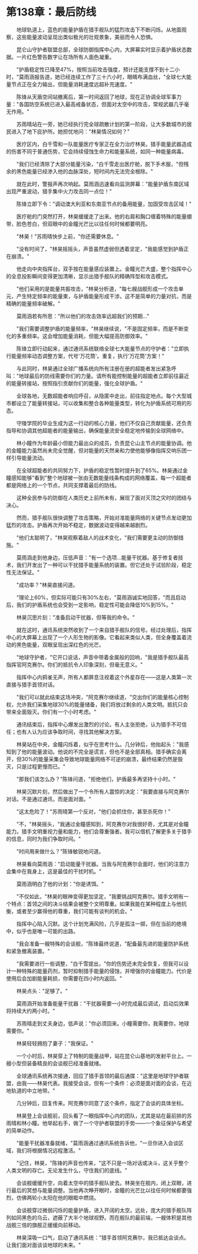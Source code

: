 # 第138章：最后防线

　　地球轨道上，蓝色的能量护盾在猎手舰队的猛烈攻击下不断闪烁。从地面观察，这些能量波动呈现出类似极光的壮观景象，美丽而令人恐惧。

　　昆仑山守护者联盟总部，全球防御指挥中心内，大屏幕实时显示着护盾状态数据。一片红色警告数字让在场所有人面色凝重。

　　"护盾稳定性已降至47%，按照当前攻击强度，预计还能支撑不到十二小时，"莫雨涵报告道，她已经连续工作了三十六小时，眼睛布满血丝，"全球七大能量节点正在全力输出，但能量消耗速度远超补充速度。"

　　陈锋从天盾空间站撤离后，第一时间返回了地球，现在正协调全球军事力量："各国防空系统已进入最高戒备状态，但面对太空中的攻击，常规武器几乎毫无作用。"

　　苏雨晴站在一旁，她已经执行完全球疏散计划的第一阶段，让大多数城市的居民进入了地下庇护所。她担忧地问："林昊情况如何？"

　　医疗区内，白千雪和一队能量医疗专家正在全力治疗林昊。猎手能量武器造成的伤害不同于普通伤势，它会持续侵蚀生命力和能量系统，如同一种能量病毒。

　　"我们已经清除了大部分能量污染，"白千雪走出医疗舱，脱下手术服，"但残余的黑色能量已经渗入他的血脉深处，短时间内无法完全根除。"

　　就在此时，警报声再次响起。莫雨涵迅速看向监测屏幕："能量护盾东南区域出现严重波动，猎手集中火力攻击同一点位！"

　　陈锋立即下令："调动澳大利亚和东南亚节点的备用能量，加固受攻击区域！"

　　医疗舱的门突然打开，林昊缓缓走了出来。他的右肩和胸口缠着特殊的能量绷带，脸色苍白，但双眼中的金瞳光芒比以往任何时候都要明亮。

　　"林昊！"苏雨晴快步上前，"你还需要休息。"

　　"没有时间了，"林昊摇摇头，声音虽然虚弱但透着坚定，"我能感觉到护盾正在崩溃。"

　　他走向中央指挥台，双手按在能量感应装置上。金瞳光芒大盛，整个指挥中心的全息投影瞬间变得更加清晰，显示出猎手舰队的精确阵型和攻击模式。

　　"他们采用的是能量共振攻击，"林昊分析道，"每七艘战舰形成一个攻击单元，产生特定频率的能量束，与护盾能量形成干涉。这不是简单的力量对抗，而是精确的能量频率破解。"

　　莫雨涵若有所思："所以他们的攻击效率远超我们的预期..."

　　"我们需要调整护盾的能量频率，"林昊继续说，"不是固定频率，而是不断变化的多重频率。这会增加能量消耗，但能大幅提高防御效率。"

　　陈锋立即行动起来，通过通讯系统联络全球七大能量节点的守护者："立即执行能量频率动态调整方案，代号'万花筒'。重复，执行'万花筒'方案！"

　　与此同时，林昊通过全球广播系统向所有注册在册的超能者发出紧急呼叫："地球最后的防线需要你们的力量。请所有能控制能量的超能者立即前往最近的能量转接站，按照指引贡献你们的能量，强化全球护盾。"

　　全球各地，无数超能者响应呼召，从隐匿中走出，前往指定地点。每个大型城市都设立了能量转接站，可以收集和整合各种能量类型，转化为护盾系统可用的形态。

　　守陵学院的毕业生成为这一行动的核心力量，他们不仅自己贡献能量，还负责指导和协调其他超能者的能量输出，确保能量流安全稳定地传输到全球网络中。

　　林小瞳作为年龄最小但能力最出众的成员，负责昆仑山主节点的能量协调。他的金瞳能力虽然尚未完全觉醒，但对能量的天然亲和力使他能够像指挥交响乐团一样引导能量流动。

　　在全球超能者的共同努力下，护盾的稳定性暂时提升到了65%。林昊通过金瞳感知能够"看到"整个地球被一张由无数能量线条构成的网络覆盖，每一个超能者都是网络上的一个节点，共同支撑着最后的防线。

　　这种全民参与的防御在人类历史上前所未有，展现了面对灭顶之灾时的团结与决心。

　　然而，猎手舰队很快调整了攻击策略，开始对准能量网络的关键节点发动更加猛烈的攻击。护盾再次开始不稳定，数据波动变得越来越剧烈。

　　"他们太聪明了，"林昊观察着敌人的战术变化，"我们需要更主动的防御措施。"

　　莫雨涵走到他身边，压低声音："有一个选项...能量干扰器。基于修复者技术，我们开发出了一种可以干扰猎手能量系统的装置。但它还处于试验阶段，稳定性无法保证。"

　　"成功率？"林昊直接问道。

　　"理论上60%，但实际可能只有30%左右，"莫雨涵诚实地回答，"而且启动后，我们的护盾系统也会受到一定影响，稳定性可能会降低10%到15%。"

　　林昊沉思片刻："准备启动干扰器，但等我的命令。"

　　就在这时，通讯系统突然收到了一个来自猎手舰队的信号。经过处理后，指挥中心的大屏幕上出现了一个人形生物的影像。它看起来类似人类，但全身覆盖着流动的黑色能量，双眼呈现出深红色的光芒。

　　"地球守护者，"它开口说话，声音中带着金属般的回响，"我是猎手舰队最高指挥官阿克赛尔。你们的抵抗令人印象深刻，但毫无意义。"

　　指挥中心内鸦雀无声，所有人都屏息注视着这个外星存在——这是人类第一次直接与猎手首领对话。

　　"我们可以就此结束这场冲突，"阿克赛尔继续道，"交出你们的能量核心控制权，允许我们采集地球30%的能量储备，我们将放过剩余的人类文明。抵抗只会带来全面毁灭。你们有一个小时考虑。"

　　通讯结束后，指挥中心爆发出激烈的讨论。有人主张拒绝，认为猎手不可信任；也有人认为应该争取时间，寻找其他解决方案。

　　林昊站在中央，金瞳闪烁着，似乎在思考什么。几分钟后，他抬起头："我感知到了他的能量波动。他说的不完全是谎言，但也不是全部真相。猎手确实会离开，但30%的能量采集会导致地球能量网络不可逆的崩溃，最终结果仍然是毁灭，只是过程更慢而已。"

　　"那我们该怎么办？"陈锋问道，"拒绝他们，护盾最多再坚持十小时。"

　　林昊沉默片刻，然后做出了一个令所有人震惊的决定："我要直接与阿克赛尔对话。不是通过通讯，而是面对面。"

　　"这太危险了！"苏雨晴第一个反对，"他们会抓住你，甚至杀死你！"

　　"不，"林昊摇头，"我通过金瞳感知到，阿克赛尔对我很好奇，尤其是对金瞳能力。猎手文明重视力量和能力，他们会尊重强者。我可以借机了解更多关于猎手的信息，同时为我们争取时间。"

　　"时间用来做什么？"陈锋敏锐地问道。

　　林昊看向莫雨涵："启动能量干扰器。当我与阿克赛尔会面时，他们的注意力会集中在我身上，这是最佳的干扰时机。"

　　莫雨涵明白了他的计划："你是诱饵。"

　　"不仅如此，"林昊的眼神变得更加坚定，"我要挑战阿克赛尔。猎手文明有一个特点：首领之间的决斗结果会被整个文明尊重。如果我能在某种程度上与他抗衡，或者至少赢得他的尊重，我们可能有谈判的机会。"

　　指挥中心陷入沉默。这个计划充满风险，几乎是孤注一掷，但在当前的绝境中，似乎也是唯一可能的出路。

　　"我会准备一艘特殊的会谈舰，"陈锋最终说道，"配备最先进的能量防护系统和紧急撤离装置。"

　　"我需要进行一些调整，"白千雪提出，"你的伤势还未完全恢复，但我可以设计一种特殊的能量药剂，暂时抑制猎手能量的侵蚀，并增强你的金瞳能力。代价是使用后会加剧能量耗损，你需要在四小时内返回。"

　　林昊点头："足够了。"

　　莫雨涵开始准备能量干扰器："干扰器需要一小时完成最后调试，启动后效果将持续大约两小时。"

　　苏雨晴走到丈夫身边，低声说："你必须回来。小瞳需要你，我需要你，地球需要你。"

　　林昊轻轻拥抱了妻子："我保证。"

　　一个小时后，林昊穿上了特制的能量战甲，站在昆仑山基地的发射平台上。一艘小型但装备精良的会谈舰已经准备就绪。

　　全球通讯系统再次接通，回应了猎手首领的最后通牒："这里是地球守护者联盟，由我——林昊代表。我接受会谈，但有一个条件：必须是面对面的会谈，在近地轨道的中立地带。"

　　几分钟后，回复传来。阿克赛尔同意了这个条件，指定了会谈的具体坐标。

　　林昊登上会谈舰前，回头看了一眼指挥中心内的团队，尤其是站在最前排的苏雨晴和林小瞳。他举起右手，做了一个守护者联盟的手势——一个象征保护与希望的简单动作。

　　"能量干扰器准备就绪，"莫雨涵通过通讯系统告诉他，"一旦你进入会谈区域，我们将根据情况远程激活。"

　　"记住，林昊，"陈锋的声音也传来，"这不只是一场对话或决斗，这关乎整个人类文明的存亡。无论发生什么，守住我们的底线。"

　　会谈舰缓缓升空，向着太空中的猎手舰队驶去。林昊坐在舰内，闭上双眼，进行最后的冥想与能量调整。当他再次睁开眼时，金瞳的光芒比以往任何时候都要强烈，仿佛两轮小太阳在他的眼眶中燃烧。

　　会谈舰穿过微弱闪烁的能量护盾，进入开阔的太空。远处，庞大的猎手舰队阵列如同黑色的乌云，遮蔽了大半个地球视野。而在舰队的最前端，一艘体积是其他战舰三倍的旗舰正缓缓向前移动。

　　林昊深吸一口气，启动了通讯系统："猎手首领阿克赛尔，我已抵达会谈点。让我们面对面谈谈地球的未来。" 